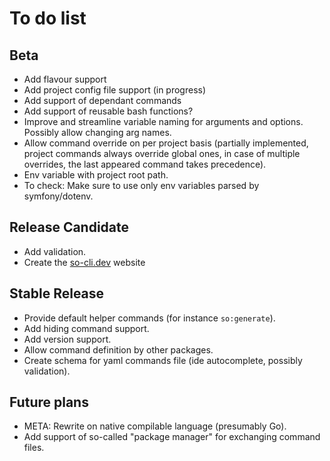 # To do list

## Beta

- Add flavour support
- Add project config file support (in progress)
- Add support of dependant commands
- Add support of reusable bash functions?
- Improve and streamline variable naming for arguments and options. Possibly allow changing arg names.
- Allow command override on per project basis (partially implemented, project commands always override global ones, in case of multiple overrides, the last appeared command takes precedence).
- Env variable with project root path.
- To check: Make sure to use only env variables parsed by symfony/dotenv.

## Release Candidate

- Add validation.
- Create the [so-cli.dev](https://so-cli.dev/) website

## Stable Release

- Provide default helper commands (for instance `so:generate`).
- Add hiding command support.
- Add version support.
- Allow command definition by other packages.
- Create schema for yaml commands file (ide autocomplete, possibly validation).

## Future plans

- META: Rewrite on native compilable language (presumably Go).
- Add support of so-called "package manager" for exchanging command files.
